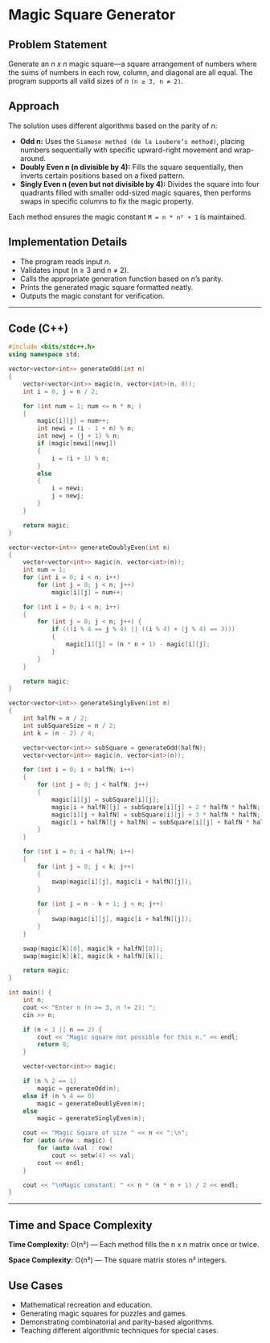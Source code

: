 # Magic Square Generator

## Problem Statement
Generate an *n x n* magic square—a square arrangement of numbers where the sums of numbers in each row, column, and diagonal are all equal. The program supports all valid sizes of *n* `(n ≥ 3, n ≠ 2)`.

## Approach
The solution uses different algorithms based on the parity of *n*:

- **Odd n:** Uses the `Siamese method (de la Loubere’s method)`, placing numbers sequentially with specific upward-right movement and wrap-around.
- **Doubly Even n (n divisible by 4):** Fills the square sequentially, then inverts certain positions based on a fixed pattern.
- **Singly Even n (even but not divisible by 4):** Divides the square into four quadrants filled with smaller odd-sized magic squares, then performs swaps in specific columns to fix the magic property.

Each method ensures the magic constant  `M = n * n² + 1` is maintained.

## Implementation Details
- The program reads input *n*.
- Validates input (n ≥ 3 and n ≠ 2).
- Calls the appropriate generation function based on *n*’s parity.
- Prints the generated magic square formatted neatly.
- Outputs the magic constant for verification.

---

## Code (C++)

```cpp
#include <bits/stdc++.h>
using namespace std;

vector<vector<int>> generateOdd(int n) 
{
    vector<vector<int>> magic(n, vector<int>(n, 0));
    int i = 0, j = n / 2;

    for (int num = 1; num <= n * n; ) 
    {
        magic[i][j] = num++;
        int newi = (i - 1 + n) % n;
        int newj = (j + 1) % n;
        if (magic[newi][newj]) 
        {
            i = (i + 1) % n;
        } 
        else 
        {
            i = newi;
            j = newj;
        }
    }

    return magic;
}

vector<vector<int>> generateDoublyEven(int n) 
{
    vector<vector<int>> magic(n, vector<int>(n));
    int num = 1;
    for (int i = 0; i < n; i++)
        for (int j = 0; j < n; j++)
            magic[i][j] = num++;

    for (int i = 0; i < n; i++) 
    {
        for (int j = 0; j < n; j++) {
            if (((i % 4 == j % 4) || ((i % 4) + (j % 4) == 3))) 
            {
                magic[i][j] = (n * n + 1) - magic[i][j];
            }
        }
    }

    return magic;
}

vector<vector<int>> generateSinglyEven(int n) 
{
    int halfN = n / 2;
    int subSquareSize = n / 2;
    int k = (n - 2) / 4;

    vector<vector<int>> subSquare = generateOdd(halfN);
    vector<vector<int>> magic(n, vector<int>(n));

    for (int i = 0; i < halfN; i++) 
    {
        for (int j = 0; j < halfN; j++) 
        {
            magic[i][j] = subSquare[i][j];
            magic[i + halfN][j] = subSquare[i][j] + 2 * halfN * halfN;
            magic[i][j + halfN] = subSquare[i][j] + 3 * halfN * halfN;
            magic[i + halfN][j + halfN] = subSquare[i][j] + halfN * halfN;
        }
    }

    for (int i = 0; i < halfN; i++) 
    {
        for (int j = 0; j < k; j++) 
        {
            swap(magic[i][j], magic[i + halfN][j]);
        }
        
        for (int j = n - k + 1; j < n; j++) 
        {
            swap(magic[i][j], magic[i + halfN][j]);
        }
    }

    swap(magic[k][0], magic[k + halfN][0]);
    swap(magic[k][k], magic[k + halfN][k]);

    return magic;
}

int main() {
    int n;
    cout << "Enter n (n >= 3, n != 2): ";
    cin >> n;

    if (n < 3 || n == 2) {
        cout << "Magic square not possible for this n." << endl;
        return 0;
    }

    vector<vector<int>> magic;

    if (n % 2 == 1)
        magic = generateOdd(n);
    else if (n % 4 == 0)
        magic = generateDoublyEven(n);
    else
        magic = generateSinglyEven(n);

    cout << "Magic Square of size " << n << ":\n";
    for (auto &row : magic) {
        for (auto &val : row)
            cout << setw(4) << val;
        cout << endl;
    }

    cout << "\nMagic constant: " << n * (n * n + 1) / 2 << endl;
}
```
---

## Time and Space Complexity

**Time Complexity:** O(n²) — Each method fills the n x n matrix once or twice.

**Space Complexity:** O(n²) — The square matrix stores n² integers.

## Use Cases
- Mathematical recreation and education.
- Generating magic squares for puzzles and games.
- Demonstrating combinatorial and parity-based algorithms.
- Teaching different algorithmic techniques for special cases.
